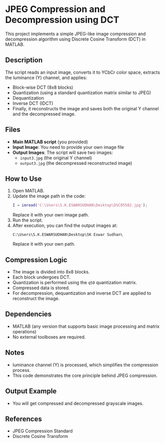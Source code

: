 # JPEG Compression and Decompression using DCT

This project implements a simple JPEG-like image compression and decompression algorithm using Discrete Cosine Transform (DCT) in MATLAB.

## Description

The script reads an input image, converts it to YCbCr color space, extracts the luminance (Y) channel, and applies:

- Block-wise DCT (8x8 blocks)
- Quantization (using a standard quantization matrix similar to JPEG)
- Dequantization
- Inverse DCT (IDCT)  
- Finally, it reconstructs the image and saves both the original Y channel and the decompressed image.

## Files

- **Main MATLAB script** (you provided)
- **Input Image**: You need to provide your own image file 
- **Output Images**: The script will save two images:
  - `input3.jpg` (the original Y channel)
  - `output3.jpg` (the decompressed reconstructed image)

## How to Use

1. Open MATLAB.
2. Update the image path in the code:
    ```matlab
    I = imread('C:\Users\S.K.ESWARSUDHAN\Desktop\DSC05582.jpg');
    ```
    Replace it with your own image path.
3. Run the script.
4. After execution, you can find the output images at:
    ```
    C:\Users\S.K.ESWARSUDHAN\Desktop\SK Eswar Sudhan\
    ```
    Replace it with your own path.

## Compression Logic

- The image is divided into 8x8 blocks.
- Each block undergoes DCT.
- Quantization is performed using the `q50` quantization matrix.
- Compressed data is stored.
- For decompression, dequantization and inverse DCT are applied to reconstruct the image.

## Dependencies

- MATLAB (any version that supports basic image processing and matrix operations)
- No external toolboxes are required.

## Notes

- luminance channel (Y) is processed, which simplifies the compression process.
- This code demonstrates the core principle behind JPEG compression.

## Output Example

- You will get compressed and decompressed grayscale images.

## References

- JPEG Compression Standard
- Discrete Cosine Transform
